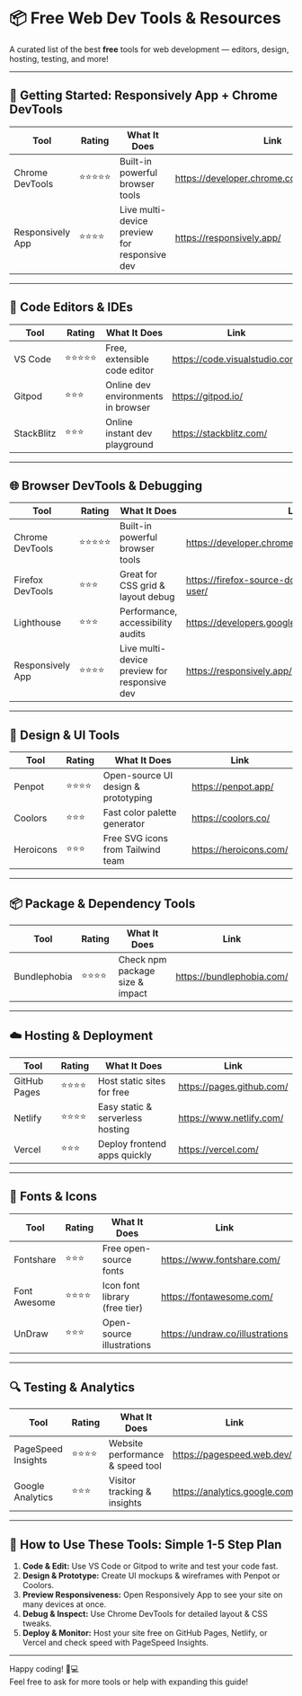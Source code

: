 # 📦 Free Web Dev Tools & Resources

A curated list of the best **free** tools for web development — editors, design, hosting, testing, and more!

---

## 🚀 Getting Started: Responsively App + Chrome DevTools

| Tool               | Rating  | What It Does                           | Link                               |
| ------------------ | ------- | ------------------------------------ | ---------------------------------- |
| Chrome DevTools    | ⭐⭐⭐⭐⭐   | Built-in powerful browser tools       | https://developer.chrome.com/docs/devtools/ |
| Responsively App   | ⭐⭐⭐⭐    | Live multi-device preview for responsive dev | https://responsively.app/          |

---

## 🧰 Code Editors & IDEs

| Tool              | Rating  | What It Does                         | Link                               |
| ----------------- | ------- | ---------------------------------- | ---------------------------------- |
| VS Code           | ⭐⭐⭐⭐⭐   | Free, extensible code editor         | https://code.visualstudio.com/     |
| Gitpod            | ⭐⭐⭐     | Online dev environments in browser   | https://gitpod.io/                 |
| StackBlitz        | ⭐⭐⭐     | Online instant dev playground        | https://stackblitz.com/            |

---

## 🌐 Browser DevTools & Debugging

| Tool               | Rating  | What It Does                        | Link                                         |
| ------------------ | ------- | --------------------------------- | -------------------------------------------- |
| Chrome DevTools    | ⭐⭐⭐⭐⭐   | Built-in powerful browser tools    | https://developer.chrome.com/docs/devtools/ |
| Firefox DevTools   | ⭐⭐⭐     | Great for CSS grid & layout debug  | https://firefox-source-docs.mozilla.org/devtools-user/ |
| Lighthouse        | ⭐⭐⭐     | Performance, accessibility audits  | https://developers.google.com/web/tools/lighthouse |
| Responsively App   | ⭐⭐⭐⭐    | Live multi-device preview for responsive dev | https://responsively.app/                     |

---

## 🎨 Design & UI Tools

| Tool               | Rating  | What It Does                          | Link                     |
| ------------------ | ------- | ----------------------------------- | ------------------------ |
| Penpot             | ⭐⭐⭐⭐    | Open-source UI design & prototyping  | https://penpot.app/      |
| Coolors            | ⭐⭐⭐     | Fast color palette generator         | https://coolors.co/      |
| Heroicons          | ⭐⭐⭐     | Free SVG icons from Tailwind team    | https://heroicons.com/   |

---

## 📦 Package & Dependency Tools

| Tool               | Rating  | What It Does                        | Link                    |
| ------------------ | ------- | --------------------------------- | ----------------------- |
| Bundlephobia       | ⭐⭐⭐⭐    | Check npm package size & impact     | https://bundlephobia.com/ |

---

## ☁️ Hosting & Deployment

| Tool               | Rating  | What It Does                       | Link                         |
| ------------------ | ------- | -------------------------------- | ---------------------------- |
| GitHub Pages       | ⭐⭐⭐⭐    | Host static sites for free        | https://pages.github.com/    |
| Netlify            | ⭐⭐⭐⭐    | Easy static & serverless hosting  | https://www.netlify.com/     |
| Vercel             | ⭐⭐⭐     | Deploy frontend apps quickly      | https://vercel.com/          |

---

## 🧩 Fonts & Icons

| Tool               | Rating  | What It Does                      | Link                           |
| ------------------ | ------- | -------------------------------- | ------------------------------ |
| Fontshare          | ⭐⭐⭐     | Free open-source fonts             | https://www.fontshare.com/     |
| Font Awesome       | ⭐⭐⭐⭐    | Icon font library (free tier)      | https://fontawesome.com/       |
| UnDraw             | ⭐⭐⭐     | Open-source illustrations          | https://undraw.co/illustrations |

---

## 🔍 Testing & Analytics

| Tool               | Rating  | What It Does                      | Link                          |
| ------------------ | ------- | -------------------------------- | ----------------------------- |
| PageSpeed Insights | ⭐⭐⭐⭐    | Website performance & speed tool  | https://pagespeed.web.dev/    |
| Google Analytics   | ⭐⭐⭐     | Visitor tracking & insights       | https://analytics.google.com/ |

---

## 🎯 How to Use These Tools: Simple 1-5 Step Plan

1. **Code & Edit:** Use VS Code or Gitpod to write and test your code fast.  
2. **Design & Prototype:** Create UI mockups & wireframes with Penpot or Coolors.  
3. **Preview Responsiveness:** Open Responsively App to see your site on many devices at once.  
4. **Debug & Inspect:** Use Chrome DevTools for detailed layout & CSS tweaks.  
5. **Deploy & Monitor:** Host your site free on GitHub Pages, Netlify, or Vercel and check speed with PageSpeed Insights.

---

Happy coding! 🚀💻  
Feel free to ask for more tools or help with expanding this guide!
